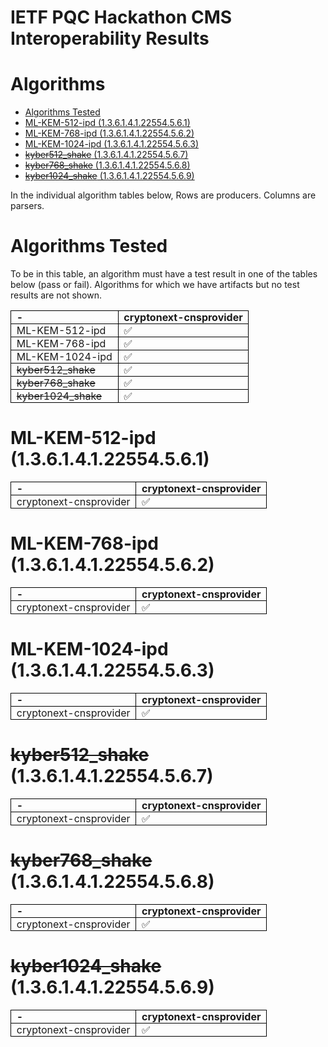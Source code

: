 
IETF PQC Hackathon CMS Interoperability Results
===============================================

Algorithms
==========

* [Algorithms Tested](#algorithms-tested)
* [ML-KEM-512-ipd (1.3.6.1.4.1.22554.5.6.1)](#ml-kem-512-ipd-13614122554561)
* [ML-KEM-768-ipd (1.3.6.1.4.1.22554.5.6.2)](#ml-kem-768-ipd-13614122554562)
* [ML-KEM-1024-ipd (1.3.6.1.4.1.22554.5.6.3)](#ml-kem-1024-ipd-13614122554563)
* [~~kyber512_shake~~ (1.3.6.1.4.1.22554.5.6.7)](#kyber512_shake-13614122554567)
* [~~kyber768_shake~~ (1.3.6.1.4.1.22554.5.6.8)](#kyber768_shake-13614122554568)
* [~~kyber1024_shake~~ (1.3.6.1.4.1.22554.5.6.9)](#kyber1024_shake-13614122554569)


<style> table { border-collapse: collapse; } th, td { border: solid black 1px; padding: 0 1ex; } </style>

In the individual algorithm tables below, Rows are producers. Columns are parsers.

# Algorithms Tested


To be in this table, an algorithm must have a test result in one of the tables below (pass or fail). Algorithms for which we have artifacts but no test results are not shown.

|-|cryptonext-cnsprovider|
| :--- | :--- |
|ML-KEM-512-ipd|✅|
|ML-KEM-768-ipd|✅|
|ML-KEM-1024-ipd|✅|
|~~kyber512_shake~~|✅|
|~~kyber768_shake~~|✅|
|~~kyber1024_shake~~|✅|

# ML-KEM-512-ipd (1.3.6.1.4.1.22554.5.6.1)

|-|cryptonext-cnsprovider|
| :--- | :--- |
|cryptonext-cnsprovider|✅|

# ML-KEM-768-ipd (1.3.6.1.4.1.22554.5.6.2)

|-|cryptonext-cnsprovider|
| :--- | :--- |
|cryptonext-cnsprovider|✅|

# ML-KEM-1024-ipd (1.3.6.1.4.1.22554.5.6.3)

|-|cryptonext-cnsprovider|
| :--- | :--- |
|cryptonext-cnsprovider|✅|

# ~~kyber512_shake~~ (1.3.6.1.4.1.22554.5.6.7)

|-|cryptonext-cnsprovider|
| :--- | :--- |
|cryptonext-cnsprovider|✅|

# ~~kyber768_shake~~ (1.3.6.1.4.1.22554.5.6.8)

|-|cryptonext-cnsprovider|
| :--- | :--- |
|cryptonext-cnsprovider|✅|

# ~~kyber1024_shake~~ (1.3.6.1.4.1.22554.5.6.9)

|-|cryptonext-cnsprovider|
| :--- | :--- |
|cryptonext-cnsprovider|✅|
